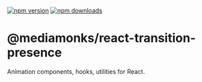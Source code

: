 [![npm version](https://img.shields.io/npm/v/@mediamonks/react-transition-presence)](https://www.npmjs.com/package/@mediamonks/react-transition-presence)
[![npm downloads](https://img.shields.io/npm/dm/@mediamonks/react-transition-presence)](https://www.npmjs.com/package/@mediamonks/react-transition-presence)

# @mediamonks/react-transition-presence

Animation components, hooks, utilities for React.
